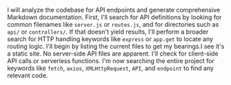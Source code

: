 I will analyze the codebase for API endpoints and generate comprehensive Markdown documentation. First, I'll search for API definitions by looking for common filenames like `server.js` or `routes.js`, and for directories such as `api/` or `controllers/`. If that doesn't yield results, I'll perform a broader search for HTTP handling keywords like `express` or `app.get` to locate any routing logic. I'll begin by listing the current files to get my bearings.I see it's a static site. No server-side API files are apparent. I'll check for client-side API calls or serverless functions. I'm now searching the entire project for keywords like `fetch`, `axios`, `XMLHttpRequest`, `API`, and `endpoint` to find any relevant code.
